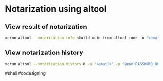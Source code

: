 # Notarization using altool
## View result of notarization

```sh
xcrun altool --notarization-info <build-uuid-from-altool-run> -u "<email>" -p "@env:PASSWORD_HERE"
```

## View notarization history

```sh
xcrun altool --notarization-history 0 -u "<email>" -p "@env:PASSWORD_HERE"
```

#shell #codesigning